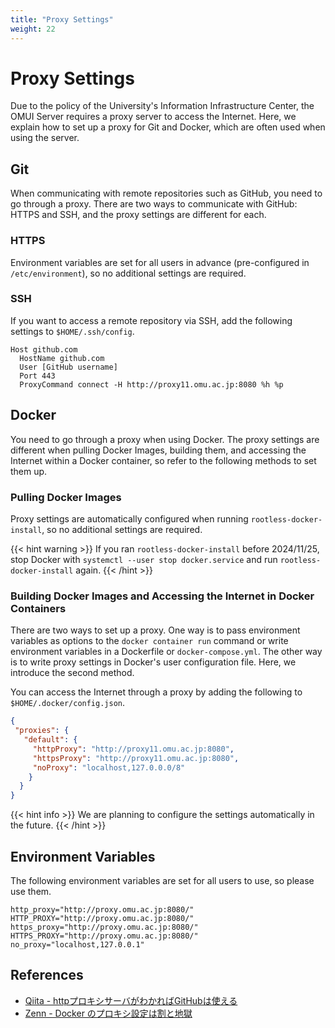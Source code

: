 ```yaml
---
title: "Proxy Settings"
weight: 22
---
```


# Proxy Settings

Due to the policy of the University's Information Infrastructure Center, the OMUI Server requires a proxy server to access the Internet.
Here, we explain how to set up a proxy for Git and Docker, which are often used when using the server.

## Git

When communicating with remote repositories such as GitHub, you need to go through a proxy.
There are two ways to communicate with GitHub: HTTPS and SSH, and the proxy settings are different for each.

### HTTPS

Environment variables are set for all users in advance (pre-configured in `/etc/environment`), so no additional settings are required.

### SSH

If you want to access a remote repository via SSH, add the following settings to `$HOME/.ssh/config`.

```text
Host github.com
  HostName github.com
  User [GitHub username]
  Port 443
  ProxyCommand connect -H http://proxy11.omu.ac.jp:8080 %h %p
```

## Docker

You need to go through a proxy when using Docker.
The proxy settings are different when pulling Docker Images, building them, and accessing the Internet within a Docker container, so refer to the following methods to set them up.

### Pulling Docker Images

Proxy settings are automatically configured when running `rootless-docker-install`, so no additional settings are required.

{{< hint warning >}}
If you ran `rootless-docker-install` before 2024/11/25, stop Docker with `systemctl --user stop docker.service` and run `rootless-docker-install` again.
{{< /hint >}}

### Building Docker Images and Accessing the Internet in Docker Containers

There are two ways to set up a proxy.
One way is to pass environment variables as options to the `docker container run` command or write environment variables in a Dockerfile or `docker-compose.yml`.
The other way is to write proxy settings in Docker's user configuration file.
Here, we introduce the second method.

You can access the Internet through a proxy by adding the following to `$HOME/.docker/config.json`.

```json
{
 "proxies": {
   "default": {
     "httpProxy": "http://proxy11.omu.ac.jp:8080",
     "httpsProxy": "http://proxy11.omu.ac.jp:8080",
     "noProxy": "localhost,127.0.0.0/8"
    }
  }
}
```

{{< hint info >}}
We are planning to configure the settings automatically in the future.
{{< /hint >}}

## Environment Variables

The following environment variables are set for all users to use, so please use them.

```env
http_proxy="http://proxy.omu.ac.jp:8080/"
HTTP_PROXY="http://proxy.omu.ac.jp:8080/"
https_proxy="http://proxy.omu.ac.jp:8080/"
HTTPS_PROXY="http://proxy.omu.ac.jp:8080/"
no_proxy="localhost,127.0.0.1"
```

## References

- [Qiita - httpプロキシサーバがわかればGitHubは使える](https://qiita.com/n_slender/items/30db800aad7eb193c07e)
- [Zenn - Docker のプロキシ設定は割と地獄](https://zenn.dev/wsuzume/articles/f9935b47ce0b55)
